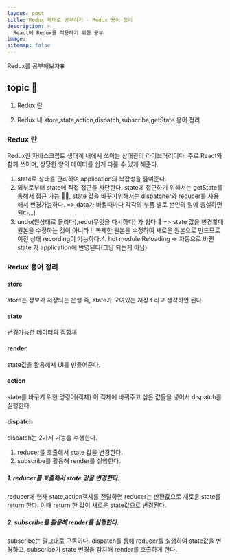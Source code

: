 ```yaml
---
layout: post
title: Redux 제대로 공부하기 - Redux 용어 정리
description: >
  React에 Redux를 적용하기 위한 공부 
image:
sitemap: false
---
```


Redux를 공부해보자🍀

## topic 🚀

1. Redux 란

2. Redux 내 store,state,action,dispatch,subscribe,getState 용어 정리

### Redux 란

Redux란 자바스크립트 생태계 내에서 쓰이는 상태관리 라이브러리이다. 주로 React와 함께 쓰이며, 상당한 양의 데이터를 쉽게 다룰 수 있게 해준다.

1. state로 상태를 관리하여 application의 복잡성을 줄여준다.
2. 외부로부터 state에 직접 접근을 차단한다. state에 접근하기 위해서는 getState를 통해서 접근 가능 🙆‍♀️, state 값을 바꾸기위해서는 dispatcher와 reducer를 사용해서 변경가능하다. => data가 바뀔때마다 각각의 부품 별로 본인의 일에 충실하면 된다...!
3. undo(원상태로 돌리다),redo(무엇을 다시하다) 가 쉽다 👏 => state 값을 변경할때 원본을 수정하는 것이 아니라 ‼ 복제한 원본을 수정하여 새로운 원본으로 만드므로 이전 상태 recording이 가능하다.4. hot module Reloading => 자동으로 바뀐 state 가 application에 반영된다(그냥 되는게 아님)

### Redux 용어 정리

#### store

store는 정보가 저장되는 은행 즉, state가 모여있는 저장소라고 생각하면 된다.

#### state

변경가능한 데이터의 집합체

#### render

state값을 활용해서 UI를 만들어준다.

#### action

state를 바꾸기 위한 명령어(객체)
이 객체에 바꿔주고 싶은 값들을 넣어서 dispatch를 실행한다.

#### dispatch

dispatch는 2가지 기능을 수행한다.

1. reducer를 호출해서 state 값을 변경한다.
2. subscribe를 활용해 render를 실행한다.

##### 1. reducer를 호출해서 state 값을 변경한다.

reducer에 현재 state,action객체를 전달하면 reducer는 반환값으로 새로운 state를 return 한다. 이때 return 한 값이 새로운 state값으로 변경된다.

##### 2. subscribe를 활용해 render를 실행한다.

subscribe는 말그대로 구독이다. dispatch를 통해 reducer를 실행하여 state값을 변경하고, subscribe가 state 변경을 감지해 render를 호출하게 한다.

